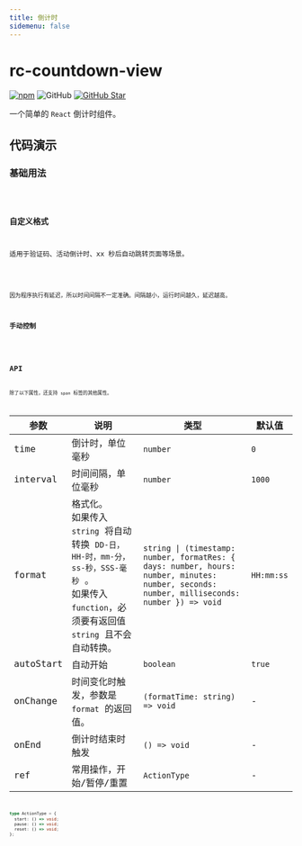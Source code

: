 ```yaml
---
title: 倒计时
sidemenu: false
---
```


# rc-countdown-view

[![npm][npm]][npm-url] ![GitHub](https://img.shields.io/github/license/caijf/rc-countdown-view.svg) [![GitHub Star][github-star]][github-url]

一个简单的 `React` 倒计时组件。

## 代码演示

### 基础用法

<code src="./demos/basic.tsx" />

### 自定义格式

适用于验证码、活动倒计时、xx 秒后自动跳转页面等场景。

<code src="./demos/format.tsx" />

因为程序执行有延迟，所以时间间隔不一定准确。间隔越小，运行时间越久，延迟越高。

### 手动控制

<code src="./demos/control.tsx" />

## API

除了以下属性，还支持 `span` 标签的其他属性。

| 参数 | 说明 | 类型 | 默认值 |
| --- | --- | --- | --- |
| time | 倒计时，单位毫秒 | `number` | `0` |
| interval | 时间间隔，单位毫秒 | `number` | `1000` |
| format | 格式化。<br/>如果传入 `string` 将自动转换 `DD-日，HH-时，mm-分，ss-秒，SSS-毫秒` 。<br/>如果传入 `function`，必须要有返回值 `string` 且不会自动转换。 | `string \| (timestamp: number, formatRes: { days: number, hours: number, minutes: number, seconds: number, milliseconds: number }) => void` | `HH:mm:ss` |
| autoStart | 自动开始 | `boolean` | `true` |
| onChange | 时间变化时触发，参数是 `format` 的返回值。 | `(formatTime: string) => void` | - |
| onEnd | 倒计时结束时触发 | `() => void` | - |
| ref | 常用操作，开始/暂停/重置 | `ActionType` | - |

```typescript
type ActionType = {
  start: () => void;
  pause: () => void;
  reset: () => void;
};
```

[npm]: https://img.shields.io/npm/v/rc-countdown-view.svg
[npm-url]: https://npmjs.com/package/rc-countdown-view
[github-star]: https://img.shields.io/github/stars/caijf/rc-countdown-view?style=social
[github-url]: https://github.com/caijf/rc-countdown-view
